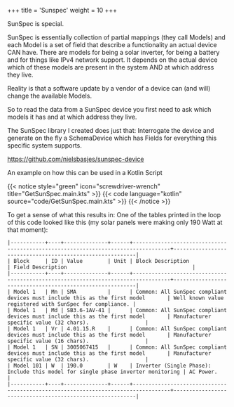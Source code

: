 +++
title = 'Sunspec'
weight = 10
+++

SunSpec is special.

SunSpec is essentially collection of partial mappings (they call Models) and each Model is a set of field that describe a functionality an actual device CAN have.
There are models for being a solar inverter, for being a battery and for things like IPv4 network support.
It depends on the actual device which of these models are present in the system AND at which address they live.

Reality is that a software update by a vendor of a device can (and will) change the available Models.

So to read the data from a SunSpec device you first need to ask which models it has and at which address they live.

The SunSpec library I created does just that: Interrogate the device and generate on the fly a SchemaDevice which has Fields for everything this specific system supports.

https://github.com/nielsbasjes/sunspec-device

An example on how this can be used in a Kotlin Script 

{{< notice style="green" icon="screwdriver-wrench" title="GetSunSpec.main.kts" >}}
{{< code language="kotlin" source="code/GetSunSpec.main.kts" >}}
{{< /notice >}}

To get a sense of what this results in: One of the tables printed in the loop of this code looked like this (my solar panels were making only 190 Watt at that moment):
```
|-----------+----+--------------+------+----------------------------------------------------------------------------------+----------------------------------------------------------|
| Block     | ID | Value        | Unit | Block Description                                                                | Field Description                                        |
|-----------+----+--------------+------+----------------------------------------------------------------------------------+----------------------------------------------------------|
| Model 1   | Mn | SMA          |      | Common: All SunSpec compliant devices must include this as the first model       | Well known value registered with SunSpec for compliance. |
| Model 1   | Md | SB3.6-1AV-41 |      | Common: All SunSpec compliant devices must include this as the first model       | Manufacturer specific value (32 chars).                  |
| Model 1   | Vr | 4.01.15.R    |      | Common: All SunSpec compliant devices must include this as the first model       | Manufacturer specific value (16 chars).                  |
| Model 1   | SN | 3005067415   |      | Common: All SunSpec compliant devices must include this as the first model       | Manufacturer specific value (32 chars).                  |
| Model 101 | W  | 190.0        | W    | Inverter (Single Phase): Include this model for single phase inverter monitoring | AC Power.                                                |
|-----------+----+--------------+------+----------------------------------------------------------------------------------+----------------------------------------------------------|
```
